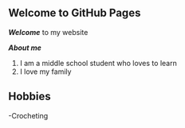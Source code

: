 ## Welcome to GitHub Pages

***Welcome*** to my website

***About me***
1. I am a middle school student who loves to learn
2. I love my family

## Hobbies
-Crocheting

